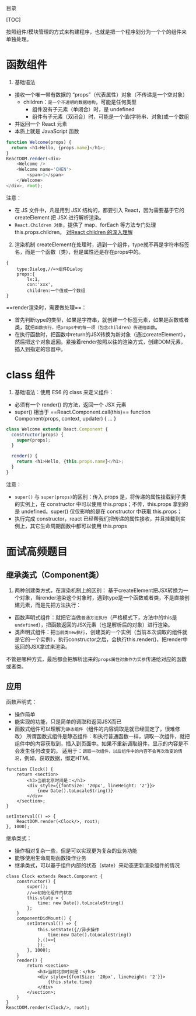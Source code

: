 目录

[TOC]

按照组件/模块管理的方式来构建程序，也就是把一个程序划分为一个个的组件来单独处理。

# 函数组件
1. 基础语法
- 接收一个唯一带有数据的 “props”（代表属性）对象（不传递是一个空对象）
  + children：`是一个不透明的数据结构`，可能是任何类型
    + 组件没有子元素（单闭合）时，是 undefined
    + 组件有子元素（双闭合）时，可能是一个值(字符串、对象)或一个数组
- 并返回一个 React 元素
- 本质上就是 JavaScript 函数
```js
function Welcome(props) {
  return <h1>Hello, {props.name}</h1>;
}
ReactDOM.render(<div>
    <Welcome />
    <Welcome name='CHEN'>
        <span>1</span>
    </Welcome>
</div>, root);
```
注意：
- 在 JS 文件中，凡是用到 JSX 结构的，都要引入 React，因为需要基于它的 createElement 把 JSX 进行解析渲染。
- `React.Children 对象`，提供了 map、forEach 等方法专门处理 this.props.children。 [对React children 的深入理解](https://www.jianshu.com/p/d1975493b5ea)


2. 渲染机制
createElement在处理时，遇到一个组件，type就不再是字符串标签名，而是一个函数（类），但是属性还是存在props中的。
```
{
	type:Dialog,//=>组件Dialog
	props:{
		lx:1,
		con:'xxx',
		children:一个值或一个数组
}
```

==render渲染时，需要做处理==：
- 首先判断type的类型，如果是字符串，就创建一个标签元素，如果是函数或者类，就`把函数执行，把props中的每一项（包含children）传递给函数`。
- 在执行函数时，把函数中return的JSX转换为新对象（通过createElement），然后把这个对象返回。紧接着render按照以往的渲染方式，创建DOM元素，插入到指定的容器中。


# class 组件
1. 基础语法：使用 ES6 的 class 来定义组件：
- 必须有一个 render() 的方法，返回一个 JSX 元素
- super() 相当于 ==React.Component.call(this)==
  function Component(props, context, updater) { ... }
  
```js
class Welcome extends React.Component {
  constructor(props) {
    super(props);
  }

  render() {
    return <h1>Hello, {this.props.name}</h1>;
  }
}
```
注意：
- `super()` 与 `super(props)`的区别：传入 props 是，将传递的属性挂载到子类的实例上，在 constructor 中可以使用 this.props；不传，this.props 拿到的是 undefined。super() 仅仅影响的是在 constructor 中获取 this.props；
- 执行完成 constructor，react 已经帮我们把传递的属性接收，并且挂载到实例上，其它生命周期函数中都可以使用 this.props


# 面试高频题目


## 继承类式（Component类）
1. 两种创建类方式，在渲染机制上的区别：
基于createElement把JSX转换为一个对象，当render渲染这个对象时，遇到type是一个函数或者类，不是直接创建元素，而是先把方法执行：
- 函数声明式组件：就把它当做`普通方法执行`（严格模式下，方法中的this是`undefined`），把函数返回的JSX元素（也是解析后的对象）进行渲染。
- 类声明式组件：把`当前类new执行`，创建类的一个实例（当前本次调取的组件就是它的一个实例），执行constructor之后，会执行this.render()，把render中返回的JSX拿过来渲染。


不管是哪种方式，最后都会把解析出来的`props属性对象作为实参`传递给对应的函数或者类。




## 应用
函数声明式：
- 操作简单
- 能实现的功能，只是简单的调取和返回JSX而已
- 函数式组件可以理解为`静态组件`（组件的内容调取是就已经固定了，很难修改）
所谓函数式组件是静态组件：和执行普通函数一样，调取一次组件，就把组件中的内容获取到，插入到页面中。如果不重新调取组件，显示的内容是不会发生任何改变的。
适用于：`调取一次组件，以后组件中的内容不会再次改变的情况`，例如，获取数据，绑定HTML
```
function Clock() {
    return <section>
        <h3>当前北京时间是：</h3>
        <div style={{fontSize: '20px', lineHeight: '2'}}>
            {new Date().toLocaleString()}
        </div>
    </section>;
}

setInterval(() => {
    ReactDOM.render(<Clock/>, root);
}, 1000);
```


继承类式：
- 操作相对复杂一些，但是可以实现更为复杂的业务功能
- 能够使用生命周期函数操作业务
- 继承类式，可以基于组件内部的状态（state）来动态更新渲染组件的情况
```
class Clock extends React.Component {
    constructor() {
        super();
        //=>初始化组件的状态
        this.state = {
            time: new Date().toLocaleString()
        };
    }
    componentDidMount() {
        setInterval(() => {
            this.setState({//异步操作
                time:new Date().toLocaleString()
            },()=>{
            });
        }, 1000);
    }
    render() {
        return <section>
            <h3>当前北京时间是：</h3>
            <div style={{fontSize: '20px', lineHeight: '2'}}>
                {this.state.time}
            </div>
        </section>;
    }
}
ReactDOM.render(<Clock/>, root);
```